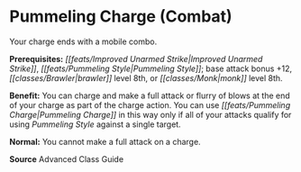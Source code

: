 ﻿---
cssclass: [feats]

---
# Pummeling Charge (Combat)

Your charge ends with a mobile combo.

**Prerequisites:** _[[feats/Improved Unarmed Strike|Improved Unarmed Strike]]_, _[[feats/Pummeling Style|Pummeling Style]]_; base attack bonus +12, _[[classes/Brawler|brawler]]_ level 8th, or _[[classes/Monk|monk]]_ level 8th.

**Benefit:** You can charge and make a full attack or flurry of blows at the end of your charge as part of the charge action. You can use _[[feats/Pummeling Charge|Pummeling Charge]]_ in this way only if all of your attacks qualify for using _Pummeling Style_ against a single target.

**Normal:** You cannot make a full attack on a charge.

**Source** Advanced Class Guide